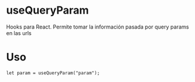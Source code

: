 # useQueryParam
Hooks para React. Permite tomar la información pasada por query params en las urls

Uso
=========

```
let param = useQueryParam("param");
```
